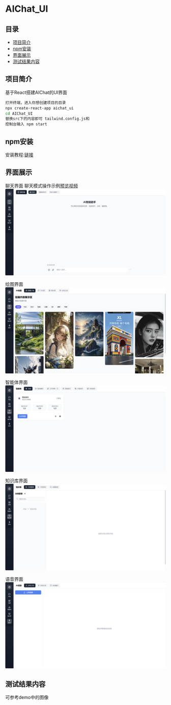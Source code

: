 # AIChat_UI

## 目录

- [项目简介](#项目简介)
- [npm安装](npm安装)
- [界面展示](#界面展示)
- [测试结果内容](#测试结果内容)

## 项目简介
基于React搭建AIChat的UI界面
```bash
打开终端，进入你想创建项目的目录
npx create-react-app aichat_ui
cd AIChat_UI
替换src下的内容即可 tailwind.config.js和
控制台输入 npm start
```

## npm安装
安装教程:[链接](https://blog.csdn.net/zhouyan8603/article/details/109039732)

## 界面展示
聊天界面  聊天模式操作示例[预览视频](https://drive.google.com/file/d/1isQEu9rNgEd_eL6rq5ju_069GBbbr-Ab/view?usp=drive_link)
![示例图片](./images/index.png)

绘图界面
![示例图片](./images/draw.png)

智能体界面
![示例图片](./images/agent.png)

知识库界面
![示例图片](./images/knowledge.png)

语音界面
![示例图片](./images/audio.png)

## 测试结果内容

可参考demo中的图像
